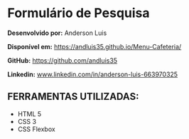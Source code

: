 # Formulário de Pesquisa

**Desenvolvido por:** Anderson Luis

**Disponível em:** https://andluis35.github.io/Menu-Cafeteria/

**GitHub:** https://github.com/andluis35

**Linkedin:** www.linkedin.com/in/anderson-luis-663970325

## FERRAMENTAS UTILIZADAS:
* HTML 5
* CSS 3
* CSS Flexbox
